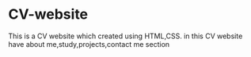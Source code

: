 # CV-website
This is a CV website which created using HTML,CSS.
in this CV website have about me,study,projects,contact me section 

